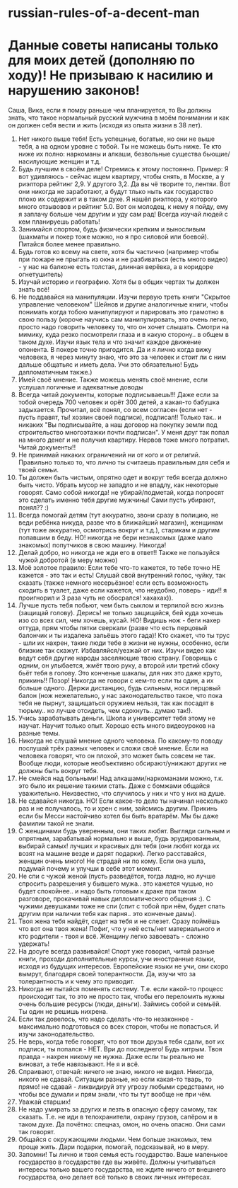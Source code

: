 # russian-rules-of-a-decent-man

# Данные советы написаны только для моих детей (дополняю по ходу)! Не призываю к насилию и нарушению законов!

Саша, Вика, если я помру раньше чем планируется, то Вы должны знать, что такое нормальный русский мужчина в моём понимании и как он должен себя вести и жить (исходя из опыта жизни в 38 лет).
1. Нет никого выше тебя! Есть успешные, богатые, но они не выше тебя, а на одном уровне с тобой. Ты не можешь быть ниже. Те кто ниже их полно: наркоманы и алкаши, безвольные существа бьющие/насилующие женщин и т.д.
2. Будь лучшим в своём деле! Стремись к этому постоянно. Пример: Я вот удивляюсь - сейчас ищем квартиру, чтобы снять, в Москве, а у риэлтора рейтинг 2,9. У другого 3,2. Да вы чё творите то, лентяи. Вот они никогда не заработают, а будут тлько ныть как государство плохо их содержит и в таком духе. Я нашёл риэлтора, у которого много отзывовов и рейтинг 5.0. Вот он молодец, к нему я пойду, ему я заплачу больше чем другим и уду сам рад! Всегда изучай людей с кем планируешь работать!
3. Занимайся спортом, будь физически крепким и выносливым (шахматы и покер тоже можно, но я про силовой или боевой). Питайся более менее правильно.
4. Будь готов ко всему на свете, хотя бы частично (например чтобы при пожаре не прыгать из окна и не разбиваться (есть много видео) - у нас на балконе есть толстая, длинная верёвка, а в коридоре огнетушитель)
5. Изучай историю и географию. Хотя бы в общих чертах ты должен знать всё!
6. Не поддавайся на манипуляции. Изучи первую треть книги "Скрытое управление человеком" Шейнов и другие аналогичные книги, чтобы понимать когда тобою манипулируют и парировать это грамотно в свою пользу (короче научись сам манипулировать, это очень легко, просто надо говорить человеку то, что он хочет слышать. Смотри на мимику, куда резко посмотрели глаза и в какую сторону.. в общем в таком духе. Изучи язык тела и что значит каждое движение опонента. В покере точно пригодится. Да и я лично когда вижу человека, я через минуту знаю, что это за человек и стоит ли с ним дальше общатьяс и иметь дела. Учи это обязательно! Будь дапломатичным также.)
7. Имей своё мнение. Также можешь менять своё мнение, если услушал логичные и адекватные доводы
8. Всегда читай документы, которые подписываешь!!! Даже если за тобой очередь 700 человек и орёт 300 детей, а какая-то бабушка задыхается. Прочитал, всё понял, со всем согласен (если нет - пусть правят, ты! хозяин своей подписи), подписал!! Только так.. и никаких "Вы подписывайте, а наш договор на покупку земли под строительство многоэтажки почти подписан". У меня друг так попал на много денег и не получил квартиру. Нервов тоже много потратил. Читай документы!!
9. Не принимай никаких ограничений ни от кого и от религий. Правильно только то, что лично ты считаешь правильным для себя и твоей семьи.
10. Ты должен быть чистым, опрятно одет и вокруг тебя всегда должно быть чисто. Убрать мусор не западло и не впадлу, как некоторые говорят. Само собой никогда! не убирай/подметай, когда попросят это сделать именно тебя другие мужчины! Сами пусть убирают, понял?? :)
11. Всегда помогай детям (тут аккуратно, звони сразу в полицию, не веди ребёнка никуда, разве что в ближайший магазин), женщинам (тут тоже аккуратно, осмотрись вокруг и т.д.), старикам и другим попавшим в беду. НО! никогда не бери незнакомых (даже мало знакомых) попутчиков в свою машину. Никогда!
12. Делай добро, но никогда не жди его в ответ!! Также не пользуйся чужой добротой (в меру можно)
13. Моё золотое правило: Если тебе что-то кажется, то тебе точно НЕ кажется - это так и есть! Слушай свой внутренний голос, чуйку, так сказать (также немного несерьёзное! если есть возможность сходить в туалет, даже если кажется, что неудобно, поверь - иди!! я проигнорил и 3 раза чуть не обосрался! хахахах)).
14. Лучше пусть тебя побьют, чем быть сыклом и терпилой всю жизнь (защищай голову). Дерись! не только защищайся, бей куда хочешь изо со всех сил, чем хочешь, кусай. НО! Видишь нож - беги нахер оттуда, прям чтобы пятки сверкали (разве что есть перцовый балончик и ты издалека зальёшь этого гада)! Кто скажет, что ты трус - шли их нахрен, такие люди тебе в жизни не нужны, особенно, если близкие так скажут. Избавляйся/уезжай от них. Изучи видео как ведут себя другие народы заселяющие твою страну. Говоришь с одним, он улыбается, жмёт твою руку, а второй или третий сбоку бьёт тебя в голову. Это конченые шакалы, для них это даже круто, прикинь!! Позор! Никогда не говори с кем-то если ты один, а их больше одного. Держи дистанцию, будь сильным, носи перцовый балон (нож нежелательно, у нас законодательство такое, что пока тебя не пырнут, защищаться оружием нельзя, так как посадят в тюрьму.. но лучше отсидеть, чем сдохнуть.. думаю так!).
15. Учись зарабатывать деньги. Школа и университет тебя этому не научат. Научит только опыт. Хорошо есть много видеоуроков на разные темы.
16. Никогда не слушай мнение одного человека. По какому-то поводу послушай трёх разных человек и сложи своё мнение. Если на человека говорят, что он плохой, это может быть совсем не так. Вообще люди, которые необъективно обсирают/унижают других не должны быть вокруг тебя.
17. Не смейся над больными! Над алкашами/наркоманами можно, т.к. это было их решение такими стать. Даже с бомжами общайся уважительно. Неизвестно, что случилось у них и что у них на душе.
18. Не сдавайся никогда. НО! Если какое-то дело ты начинал несколько раз и не получалось, то и хрен с ним, зайсмись другим. Прикинь если бы Месси настойчиво хотел бы быть вратарём. Мы бы даже фамилии такой не знали.
19. С женщинами будь уверенным, они таких любят. Выгляди сильным и опрятным, зарабатывай нормально и выше, будь эрудированным, выбирай самых! лучших и красивых для тебя (они любят когда их возят на машине везде и дарят подарки). Легко расставайся, женщин очень много! Не страдай ни по кому. Если она ушла, подумай почему и улучши в себе этот момент.
20. Не спи с чужой женой (пусть разведётся, тогда ладно, но лучше спросить разрешения у бывшего мужа.. это кажется чушью, но будет спокойнее.. и надо быть готовым к драке при таком разговоре, прокачивай навык дипломатического общения :). С чужими девушками тоже не спи (спит с тобой при нём, будет спать другим при наличии тебя как парня.. это конченые дамы).
21. Твоя жена тебя найдёт, сядет на тебя и не слезет. Сразу поймёшь что вот она твоя жена! Пофиг, что у неё есть/нет материального и кто родители - твоя и всё. Женщину легко завоевать - сложно удержать!
22. На досуге всегда развивайся! Спорт уже говорил, читай разные книги, проходи дополнительные курсы, учи иностранные языки, исходя из будущих интересов. Европейские языки не учи, они скоро вымрут, благодаря своей толерантности. Да, изучи что за толерантность и к чему это приводит.
23. Никогда не пытайся поменять систему. Т.е. если какой-то процесс происходит так, то это не просто так, чтобы его переломить нужны очень большие ресурсы (люди, деньги). Займись собой и семьёй. Ты один не решишь нихрена.
24. Если так довелось, что надо сделать что-то незаконное - максимально подготовься со всех сторон, чтобы не попасться. И изучи законодательство.
25. Не верь, когда тебе говорят, что вот твои друзья тебя сдали, вот их подписи, ты попался - НЕТ. Ври до последнего! Будь хитрым. Твоя правда - нахрен никому не нужна. Даже если ты реально не виноват, а тебе навязывают. Не я и всё.
26. Спраивают, отвечай: ничего не знаю, никого не видел. Никогда, никого не сдавай. Ситуации разные, но если какая-то тварь, то прямо! не сдавай - ликвидируй эту угрозу любыми средствами, но чтобы все думали и прям знали, что ты тут вообще не при чём.
27. Уважай старших!
28. Не надо умирать за других и лезть в опасную сферу самому, так сказать. Т.е. не иди в телохранители, охрану грузов, сапёром и в таком духе. Да почётно: спецназ, омон, но очень опасно. Они сами так говорят.
29. Общайся с окружающими людьми. Чем больше знакомых, тем проще жить. Дари подарки, помогай, подсказывай, но в меру.
30. Запомни! Ты лично и твоя семья есть государство. Ваше маленькое государство в государстве где вы живёте. Должны учитываться интересы только вашего государства, не ждите ничего от внешнего государства, оно делает всё только в своих личных интересах.
    



    
